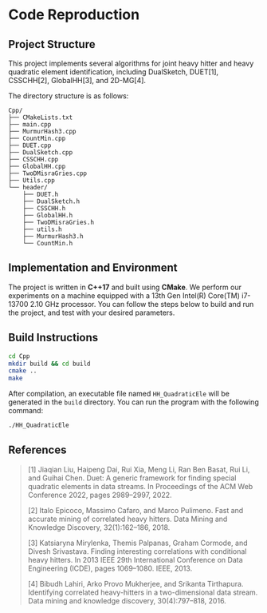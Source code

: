 # Code Reproduction

## Project Structure

This project implements several algorithms for joint heavy hitter and heavy quadratic element identification, including DualSketch, DUET[1], CSSCHH[2], GlobalHH[3], and 2D-MG[4].  

The directory structure is as follows:

```
Cpp/
├── CMakeLists.txt
├── main.cpp
├── MurmurHash3.cpp
├── CountMin.cpp
├── DUET.cpp
├── DualSketch.cpp
├── CSSCHH.cpp
├── GlobalHH.cpp
├── TwoDMisraGries.cpp
├── Utils.cpp
└── header/
    ├── DUET.h
    ├── DualSketch.h
    ├── CSSCHH.h
    ├── GlobalHH.h
    ├── TwoDMisraGries.h
    ├── utils.h
    ├── MurmurHash3.h
    └── CountMin.h
```

## Implementation and Environment

The project is written in **C++17** and built using **CMake**.  We perform our experiments on a machine equipped with a 13th Gen Intel(R) Core(TM) i7-13700 2.10 GHz processor. You can follow the steps below to build and run the project, and test with your desired parameters.

## Build Instructions

```bash
cd Cpp
mkdir build && cd build
cmake ..
make
```

After compilation, an executable file named `HH_QuadraticEle` will be generated in the `build` directory.  You can run the program with the following command:

```bash
./HH_QuadraticEle
```

## References

> [1] Jiaqian Liu, Haipeng Dai, Rui Xia, Meng Li, Ran Ben Basat, Rui Li, and Guihai Chen. Duet: A generic framework for finding special quadratic elements in data streams. In Proceedings of the ACM Web Conference 2022, pages 2989–2997, 2022.
> 
> [2] Italo Epicoco, Massimo Cafaro, and Marco Pulimeno. Fast and accurate mining of correlated heavy hitters. Data Mining and Knowledge Discovery, 32(1):162–186, 2018.
> 
> [3] Katsiaryna Mirylenka, Themis Palpanas, Graham Cormode, and Divesh Srivastava. Finding interesting correlations with conditional heavy hitters. In 2013 IEEE 29th International Conference on Data Engineering (ICDE), pages 1069–1080. IEEE, 2013.
> 
> [4] Bibudh Lahiri, Arko Provo Mukherjee, and Srikanta Tirthapura. Identifying correlated heavy-hitters in a two-dimensional data stream. Data mining and knowledge discovery, 30(4):797–818, 2016.
